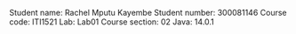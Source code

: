 Student name: Rachel Mputu Kayembe
Student number: 300081146
Course code: ITI1521
Lab: Lab01
Course section: 02
Java: 14.0.1
